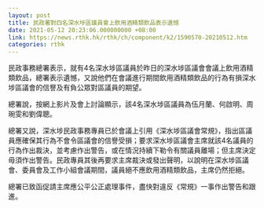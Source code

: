 ```yaml
---
layout: post
title: 民政署對四名深水埗區議員會上飲用酒精類飲品表示遺憾
date: 2021-05-12 20:23:06.000000000 +08:00
link: https://news.rthk.hk/rthk/ch/component/k2/1590570-20210512.htm
categories: rthk
---
```


民政事務總署表示，就有4名深水埗區議員於昨日的深水埗區議會會議上飲用酒精類飲品，總署表示遺憾，又說他們在會議進行期間飲用酒精類飲品的行為有損深水埗區議會的信譽及有負公眾對區議員的期望。

總署說，按網上影片及會上討論顯示，該4名深水埗區議員為伍月蘭、何啟明、周琬雯和劉偉聰。

總署又說，深水埗民政事務專員已於會議上引用《深水埗區議會常規》，指出區議員應確保其行為不會令區議會的信譽受損；要求深水埗區議會主席就該4名議員的行為作出裁決，並考慮作出警告，或在情況持續下勒令有關議員離場；但主席決定毋須作出警告。民政專員其後再要求主席裁決或發出聲明，以說明在深水埗區議會、委員會及工作小組會議期間，議員絕不應飲用酒精類飲品，主席仍然拒絕。

總署已致函促請主席應公平公正處理事件，盡快對違反《常規》一事作出警告和跟進。
